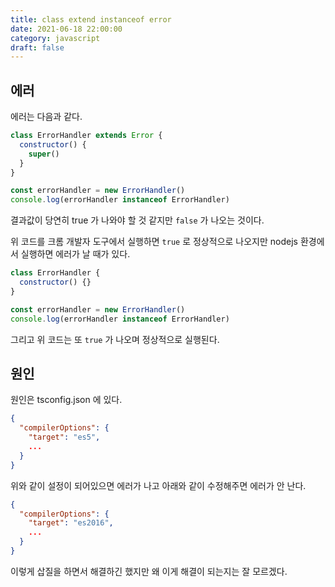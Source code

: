 ```yaml
---
title: class extend instanceof error
date: 2021-06-18 22:00:00
category: javascript
draft: false
---
```


## 에러

에러는 다음과 같다.

```javascript
class ErrorHandler extends Error {
  constructor() {
    super()
  }
}

const errorHandler = new ErrorHandler()
console.log(errorHandler instanceof ErrorHandler)
```

결과값이 당연히 true 가 나와야 할 것 같지만 `false` 가 나오는 것이다.

위 코드를 크롬 개발자 도구에서 실행하면 `true` 로 정상적으로 나오지만 nodejs 환경에서 실행하면 에러가 날 때가 있다.

```javascript
class ErrorHandler {
  constructor() {}
}

const errorHandler = new ErrorHandler()
console.log(errorHandler instanceof ErrorHandler)
```

그리고 위 코드는 또 `true` 가 나오며 정상적으로 실행된다.

## 원인

원인은 tsconfig.json 에 있다.

```json
{
  "compilerOptions": {
    "target": "es5",
    ...
  }
}
```

위와 같이 설정이 되어있으면 에러가 나고 아래와 같이 수정해주면 에러가 안 난다.

```json
{
  "compilerOptions": {
    "target": "es2016",
    ...
  }
}
```

이렇게 삽질을 하면서 해결하긴 했지만 왜 이게 해결이 되는지는 잘 모르겠다.

